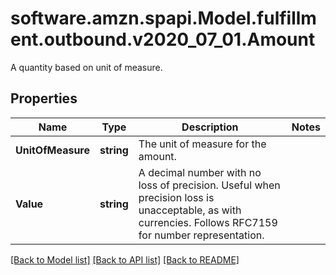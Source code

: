 # software.amzn.spapi.Model.fulfillment.outbound.v2020_07_01.Amount
A quantity based on unit of measure.

## Properties

Name | Type | Description | Notes
------------ | ------------- | ------------- | -------------
**UnitOfMeasure** | **string** | The unit of measure for the amount. | 
**Value** | **string** | A decimal number with no loss of precision. Useful when precision loss is unacceptable, as with currencies. Follows RFC7159 for number representation. | 

[[Back to Model list]](../README.md#documentation-for-models) [[Back to API list]](../README.md#documentation-for-api-endpoints) [[Back to README]](../README.md)

